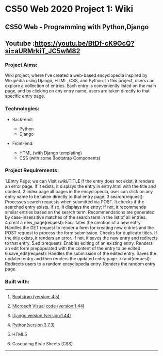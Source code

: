 # CS50 Web 2020 Project 1: Wiki

## CS50 Web - Programming with Python,Django

## Youtube :https://youtu.be/BtDf-cK9OcQ?si=aURMrkiT_JC5wM82

### Project Aims:
Wiki project, where I've created a web-based encyclopedia inspired by Wikipedia using Django, HTML, CSS, and Python.
In this project, users can explore a collection of entries. Each entry is conveniently listed on the main page, and by clicking on any entry name, users are taken directly to that specific entry page.
### Technologies:

* Back-end:
  * Python
  * Django

* Front-end:
  * HTML (with Django templating)
  * CSS (with some Bootstrap Components)
### Project Requirements:
1.Entry Page: we can Visit /wiki/TITLE
If the entry does not exist, it renders an error page. If it exists, it displays the entry in entry.html with the title and content.
2.index page
all pages in the encyclopedia, user can click on any entry name to be taken directly to that entry page.
3.search(request):
Processes search requests when submitted via POST.
It checks if the searched entry exists. If so, it displays the entry; if not, it recommends similar entries based on the search term.
Recommendations are generated by case-insensitive matches of the search term in the list of all entries.
4.creat a new_page(request):
Facilitates the creation of a new entry.
Handles the GET request to render a form for creating new entries and the POST request to process the form submission.
Checks for duplicate titles. If the title exists, it renders an error. If not, it saves the new entry and redirects to that entry.
5.edit(request):
Enables editing of an existing entry.
Renders an edit form prepopulated with the content of the entry to be edited.
6.save_edit(request):
Handles the submission of the edited entry.
Saves the updated entry and then renders the updated entry page.
7.rand(request):
Redirects users to a random encyclopedia entry.
Renders the random entry page.
### Built with:
--------------------

  1. [Bootstrap (version: 4.5)](https://getbootstrap.com/)

  2. [Microsoft Visual code (version:1.44)](https://code.visualstudio.com/)
    
  3. [Django version (version:1.44)](https://www.djangoproject.com/)

  4. [Python(version 3.7.3)](https://www.python.org/)
  
  5. HTML5

  6. Cascading Style Sheets (CSS)
 ------------

